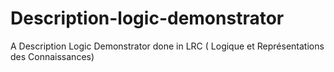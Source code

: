 # Description-logic-demonstrator

A Description Logic Demonstrator done in LRC ( Logique et Représentations des Connaissances)
